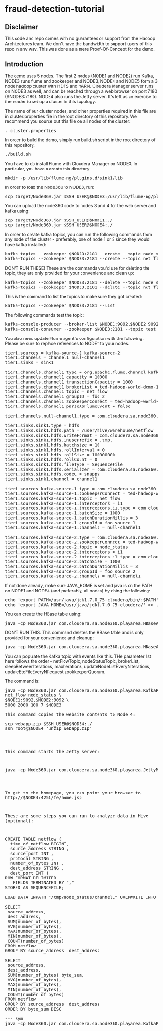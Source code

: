 # fraud-detection-tutorial

## Disclaimer
This code and repo comes with no guarantees or support from the Hadoop Architectures team. We don't have the bandwidth to support users of this repo in any way. This was done as a mere Proof-Of-Concept for the demo.

## Introduction
The demo uses 5 nodes. The first 2 nodes (NODE1 and NODE2) run Kafka, NODE3 runs flume and zookeeper and NODE3, NODE4 and NODE5 form a 3 node hadoop cluster with HDFS and YARN. Cloudera Manager server runs on NODE3 as well, and can be reached through a web browser on port 7180 ($NODE3:7180). NODE4 also runs the Jetty server. It's left as an exercise to the reader to set up a cluster in this topology.

The name of our cluster nodes, and other properties required in this file are in cluster.properties file in the root directory of this repository. We recommend you source out this file on all nodes of the cluster:
<pre>
. cluster.properties
</pre>

In order to build the demo, simply run build.sh script in the root directory of this repository.
<pre>
./build.sh
</pre>

You have to do install Flume with Cloudera Manager on NODE3. In particular, you have a create this directory
<pre>
mkdir -p /usr/lib/flume-ng/plugins.d/sink1/lib
</pre>

In order to load the Node360 to NODE3, run:
<pre>
scp target/Node360.jar $SSH_USER@$NODE3:/usr/lib/flume-ng/plugins.d/sink1/lib
</pre>

You can upload the node360 code to nodes 3 and 4 for the web server and kafka using:
<pre>
scp target/Node360.jar $SSH_USER@$NODE1:./
scp target/Node360.jar $SSH_USER@$NODE4:./
</pre>

In order to create kafka topics, you can run the following commands from any node of the cluster - preferably, one of node 1 or 2 since they would have kafka installed:
<pre>
kafka-topics --zookeeper $NODE3:2181 --create --topic node_status --partitions 2 --replication-factor 2
kafka-topics --zookeeper $NODE3:2181 --create --topic net_flow --partitions 2 --replication-factor 2
</pre>

DON'T RUN THESE! These are the commands you'd use for deleting the topic, they are only provided for your convenience and clean up:
<pre>
kafka-topics --zookeeper $NODE3:2181 --delete --topic node_status
kafka-topics --zookeeper $NODE3:2181 --delete --topic net_flow
</pre>

This is the command to list the topics to make sure they got created:
<pre>
kafka-topics --zookeeper $NODE3:2181 --list
</pre>

The following commands test the topic:
<pre>
kafka-console-producer --broker-list $NODE1:9092,$NODE2:9092 --topic test
kafka-console-consumer --zookeeper $NODE3:2181 --topic test --from-beginning
</pre>

You also need update Flume agent's configuration with the following. Please be sure to replace references to NODE* to your nodes.
<pre>
tier1.sources = kafka-source-1 kafka-source-2
tier1.channels = channel1 null-channel1
tier1.sinks = sink1

tier1.channels.channel1.type = org.apache.flume.channel.kafka.KafkaChannel
tier1.channels.channel1.capacity = 10000
tier1.channels.channel1.transactionCapacity = 1000
tier1.channels.channel1.brokerList = ted-hadoop-world-demo-1.vpc.cloudera.com:9092,ted-hadoop-world-demo-2.vpc.cloudera.com:9092
tier1.channels.channel1.topic = net_flow
tier1.channels.channel1.groupID = foo_2
tier1.channels.channel1.zookeeperConnect = ted-hadoop-world-demo-3.vpc.cloudera.com:2181
tier1.channels.channel1.parseAsFlumeEvent = false

tier1.channels.null-channel1.type = com.cloudera.sa.node360.flume.NullChannel

tier1.sinks.sink1.type = hdfs
tier1.sinks.sink1.hdfs.path = /user/hive/warehouse/netflow
tier1.sinks.sink1.hdfs.writeFormat = com.cloudera.sa.node360.flume.NetFlowEventSerializer$Builder
tier1.sinks.sink1.hdfs.inUsePrefix = .tmp.
tier1.sinks.sink1.hdfs.batchsize = 10
tier1.sinks.sink1.hdfs.rollInterval = 0
tier1.sinks.sink1.hdfs.rollSize = 100000000
tier1.sinks.sink1.hdfs.rollCount = 0
tier1.sinks.sink1.hdfs.fileType = SequenceFile
tier1.sinks.sink1.hdfs.serializer = com.cloudera.sa.node360.flume.NetFlowEventSerializer
tier1.sinks.sink1.hdfs.codeC = snappy
tier1.sinks.sink1.channel = channel1

tier1.sources.kafka-source-1.type = com.cloudera.sa.node360.kafka.FastKafkaSource
tier1.sources.kafka-source-1.zookeeperConnect = ted-hadoop-world-demo-3.vpc.cloudera.com:2181
tier1.sources.kafka-source-1.topic = net_flow
tier1.sources.kafka-source-1.interceptors = i1
tier1.sources.kafka-source-1.interceptors.i1.type = com.cloudera.sa.node360.flume.EventInterceptor$Builder
tier1.sources.kafka-source-1.batchSize = 1000
tier1.sources.kafka-source-1.batchDurationMillis = 3
tier1.sources.kafka-source-1.groupId = foo_source_1
tier1.sources.kafka-source-1.channels = null-channel1

tier1.sources.kafka-source-2.type = com.cloudera.sa.node360.kafka.FastKafkaSource
tier1.sources.kafka-source-2.zookeeperConnect = ted-hadoop-world-demo-3.vpc.cloudera.com:2181
tier1.sources.kafka-source-2.topic = node_status
tier1.sources.kafka-source-2.interceptors = i1
tier1.sources.kafka-source-2.interceptors.i1.type = com.cloudera.sa.node360.flume.EventInterceptor$Builder
tier1.sources.kafka-source-2.batchSize = 1000
tier1.sources.kafka-source-2.batchDurationMillis = 3
tier1.sources.kafka-source-2.groupId = foo_source_2
tier1.sources.kafka-source-2.channels = null-channel1
</pre>

If not done already, make sure JAVA_HOME is set and java is on the PATH on NODE1 and NODE4 (and preferably, all nodes) by doing the following:
<pre>
echo 'export PATH=/usr/java/jdk1.7.0_75-cloudera/bin/:$PATH' >> .bash_profile
echo 'export JAVA_HOME=/usr/java/jdk1.7.0_75-cloudera/' >> .bash_profile
</pre>

You can create the HBase table using:
<pre>
java -cp Node360.jar com.cloudera.sa.node360.playarea.HBaseAdminMain create 100 $NODE3
</pre>

DON'T RUN THIS. This command deletes the HBase table and is only provided for your convenience and cleanup:
<pre>
java -cp Node360.jar com.cloudera.sa.node360.playarea.HBaseAdminMain drop
</pre>

You can populate the Kafka topic with events like this. THe parameter list here follows the order - netFlowTopic, nodeStatusTopic, brokerList, sleepBetweenIterations, maxIterations, updateNodeListEveryNIterations, updateEtcFileEveryNRequest zookkeeperQuorum.

The command is:
<pre>
java -cp Node360.jar com.cloudera.sa.node360.playarea.KafkaProducerMain \
net_flow node_status \
$NODE1:9092,$NODE2:9092 \
5000 2000 100 7 $NODE3

This command copies the website contents to Node 4:
<pre>
scp webapp.zip $SSH_USER@$NODE4:./
ssh root@$NODE4 'unzip webapp.zip'
</pre>

This command starts the Jetty server:
<pre>
java -cp Node360.jar com.cloudera.sa.node360.playarea.JettyMain 4251 $NODE3
</pre>

To get to the homepage, you can point your browser to http://$NODE4:4251/fe/home.jsp

These are some steps you can run to analyze data in Hive (optional):
<pre>
CREATE TABLE netflow (
  time_of_netflow BIGINT,
  source_address STRING , 
  source_port INT , 
  protocal STRING , 
  number_of_bytes INT , 
  dest_address STRING , 
  dest_port INT ) 
ROW FORMAT DELIMITED
   FIELDS TERMINATED BY ","
STORED AS SEQUENCEFILE;

LOAD DATA INPATH "/tmp/node_status/channel1" OVERWRITE INTO TABLE netflow;

SELECT
 source_address,
 dest_address,
 SUM(number_of_bytes),
 AVG(number_of_bytes),
 MAX(number_of_bytes),
 MIN(number_of_bytes),
 COUNT(number_of_bytes)
FROM netflow
GROUP BY source_address, dest_address

SELECT
 source_address,
 dest_address,
 SUM(number_of_bytes) byte_sum,
 AVG(number_of_bytes),
 MAX(number_of_bytes),
 MIN(number_of_bytes),
 COUNT(number_of_bytes)
FROM netflow
GROUP BY source_address, dest_address 
ORDER BY byte_sum DESC

--- Sym
java -cp Node360.jar com.cloudera.sa.node360.playarea.KafkaProducerMain net_flow node_status 172.28.198.81:9092,172.28.198.82:9092 5000 200 100 7

